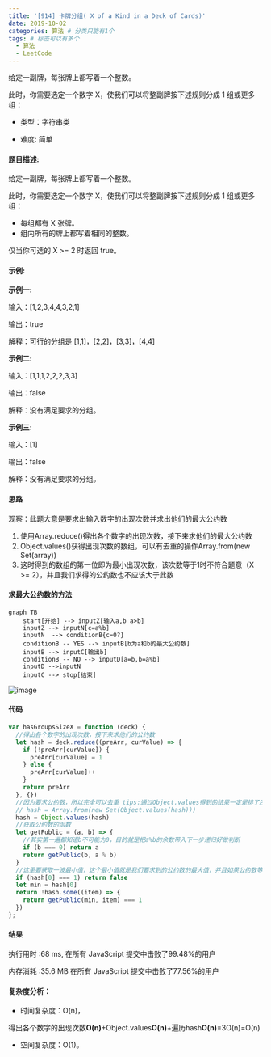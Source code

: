 ```yaml
---
title: '[914] 卡牌分组( X of a Kind in a Deck of Cards)'
date: 2019-10-02
categories: 算法 # 分类只能有1个
tags: # 标签可以有多个
  - 算法
  - LeetCode
---
```


给定一副牌，每张牌上都写着一个整数。

此时，你需要选定一个数字 X，使我们可以将整副牌按下述规则分成 1 组或更多组：

<!-- more -->

- 类型：字符串类

- 难度: 简单

#### 题目描述:

给定一副牌，每张牌上都写着一个整数。

此时，你需要选定一个数字 X，使我们可以将整副牌按下述规则分成 1 组或更多组：

- 每组都有 X 张牌。
- 组内所有的牌上都写着相同的整数。

仅当你可选的 X >= 2 时返回 true。


#### 示例:

**示例一:**

输入：[1,2,3,4,4,3,2,1]

输出：true

解释：可行的分组是 [1,1]，[2,2]，[3,3]，[4,4]

**示例二:**

输入：[1,1,1,2,2,2,3,3]

输出：false

解释：没有满足要求的分组。

**示例三:**

输入：[1]

输出：false

解释：没有满足要求的分组。

#### 思路

观察：此题大意是要求出输入数字的出现次数并求出他们的最大公约数

1. 使用Array.reduce()得出各个数字的出现次数，接下来求他们的最大公约数   
2. Object.values()获得出现次数的数组，可以有去重的操作Array.from(new Set(array))
3. 这时得到的数组的第一位即为最小出现次数，该次数等于1时不符合题意（X >= 2），并且我们求得的公约数也不应该大于此数

#### 求最大公约数的方法

```
graph TB
    start[开始] --> inputZ[输入a,b a>b]
    inputZ --> inputN[c=a%b] 
    inputN  --> conditionB{c=0?}
    conditionB -- YES --> inputB[b为a和b的最大公约数]
    inputB --> inputC[输出b]
    conditionB -- NO --> inputD[a=b,b=a%b]
    inputD -->inputN
    inputC --> stop[结束]
```
![image](http://lailailee.oss-cn-chengdu.aliyuncs.com/%E5%8D%9A%E5%AE%A2%E5%9B%BE%E7%89%87/leetcode-914.jpg)

#### 代码

```javascript
var hasGroupsSizeX = function (deck) {
  //得出各个数字的出现次数，接下来求他们的公约数
  let hash = deck.reduce((preArr, curValue) => {
    if (!preArr[curValue]) {
      preArr[curValue] = 1
    } else {
      preArr[curValue]++
    }
    return preArr
  }, {})
  //因为要求公约数，所以完全可以去重 tips:通过Object.values得到的结果一定是排了序的
  // hash = Array.from(new Set(Object.values(hash)))
  hash = Object.values(hash)
  //获取公约数的函数
  let getPublic = (a, b) => {
    //其实第一遍都知道b不可能为0，目的就是把a%b的余数带入下一步递归好做判断
    if (b === 0) return a
    return getPublic(b, a % b)
  }
  //这里要获取一波最小值，这个最小值就是我们要求到的公约数的最大值，并且如果公约数等于1的话，不符合题中条件，需要单独进行判断
  if (hash[0] === 1) return false
  let min = hash[0]
  return !hash.some((item) => {
    return getPublic(min, item) === 1
  })
};

```

#### 结果

执行用时 :68 ms, 在所有 JavaScript 提交中击败了99.48%的用户

内存消耗 :35.6 MB 在所有 JavaScript 提交中击败了77.56%的用户

#### 复杂度分析：

- 时间复杂度：O(n)，

得出各个数字的出现次数**O(n)**+Object.values**O(n)**+遍历hash**O(n)**=3O(n)=O(n)

- 空间复杂度：O(1)。


<!--[Blog](https://blog.lailailee.com/2019/09/20/2019-09-20-%E7%AE%97%E6%B3%95-[1]%20%E4%B8%A4%E6%95%B0%E4%B9%8B%E5%92%8C/)-->